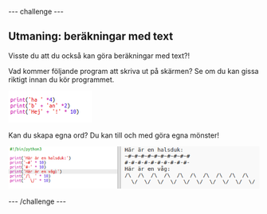 --- challenge ---

## Utmaning: beräkningar med text

Visste du att du också kan göra beräkningar med text?!

Vad kommer följande program att skriva ut på skärmen? Se om du kan gissa riktigt innan du kör programmet.

![skärmdump](images/me-text-calc.png)

Kan du skapa egna ord? Du kan till och med göra egna mönster!

![skärmdump](images/me-patterns.png)

--- /challenge ---